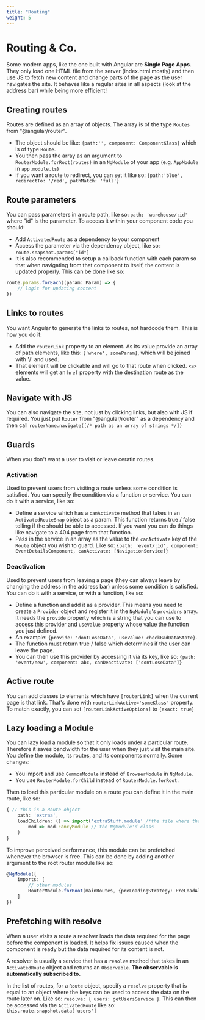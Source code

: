 ```yaml
---
title: "Routing"
weight: 5
---
```

# Routing & Co.
Some modern apps, like the one built with Angular are **Single Page Apps**. They only load one HTML file from the server (index.html mostly) and then use JS to fetch new content and change parts of the page as the user navigates the site. It behaves like a regular sites in all aspects (look at the address bar) while being more efficient!

## Creating routes
Routes are defined as an array of objects. The array is of the type `Routes` from "@angular/router". 
* The object should be like: `{path:'', component: ComponentKlass}` which is of type `Route`.
* You then pass the array as an argument to `RouterModule.forRoot(routes)` in an `NgModule` of your app (e.g. `AppModule` in `app.module.ts`)
* If you want a route to redirect, you can set it like so: `{path:'blue', redirectTo: '/red', pathMatch: 'full'}`

## Route parameters
You can pass parameters in a route path, like so: `path: 'warehouse/:id'` where "id" is the parameter. To access it within your component code you should:
* Add `ActivatedRoute` as a dependency to your component
* Access the parameter via the dependency object, like so: `route.snapshot.params["id"]`
* It is also recommended to setup a callback function with each param so that when navigating from that component to itself, the content is updated properly. This can be done like so:
```ts
route.params.forEach((param: Param) => {
    // logic for updating content
})
```

## Links to routes
You want Angular to generate the links to routes, not hardcode them. This is how you do it:
* Add the `routerLink` property to an element. As its value provide an array of path elements, like this: `['where', someParam]`, which will be joined with '/' and used.
* That element will be clickable and will go to that route when clicked. `<a>` elements will get an `href` property with the destination route as the value.

## Navigate with JS
You can also navigate the site, not just by clicking links, but also with JS if required. You just put `Router` from "@angular/router" as a dependency and then call `routerName.navigate([/* path as an array of strings */])`

## Guards
When you don't want a user to visit or leave ceratin routes.
### Activation
Used to prevent users from visiting a route unless some condition is satisfied. You can specify the condition via a function or service. You can do it with a service, like so:
* Define a service which has a `canActivate` method that takes in an `ActivatedRouteSnap` object as a param. This function returns true / false telling if the should be able to accessed. If you want you can do things like navigate to a 404 page from that function.
* Pass in the service in an array as the value to the `canActivate` key of the `Route` object you wish to guard. Like so: `{path: 'event/:id', component: EventDetailsComponent, canActivate: [NavigationService]}`
### Deactivation
Used to prevent users from leaving a page (they can always leave by changing the address in the address bar) unless some condition is satisfied. You can do it with a service, or with a function, like so:
* Define a function and add it as a provider. This means you need to create a `Provider` object and register it in the `NgModule`'s `providers` array. It needs the `provide` property which is a string that you can use to access this provider and `useValue` property whose value the function you just defined. 
* An example: `{provide: 'dontLoseData', useValue: checkBadDataState}`.
* The function must return true / false which determines if the user can leave the page.
* You can then use this provider by accessing it via its key, like so: `{path: 'event/new', component: abc, canDeactivate: ['dontLoseData']}`

## Active route
You can add classes to elements which have `[routerLink]` when the current page is that link. That's done with `routerLinkActive='someKlass'` property. To match exactly, you can set `[routerLinkActiveOptions]` to `{exact: true}`

## Lazy loading a Module
You can lazy load a module so that it only loads under a particular route. Therefore it saves bandwidth for the user when they just visit the main site. You define the module, its routes, and its components normally. Some changes:
* You import and use `CommonModule` instead of `BrowserModule` in `NgModule`.
* You use `RouterModule.forChild` instead of `RouterModule.forRoot`.

Then to load this particular module on a route you can define it in the main route, like so:
```ts
{ // this is a Route object
    path: 'extraa',
    loadChildren: () => import('extraStuff.module' /*the file where the module is defined*/).then(
        mod => mod.FancyModule // the NgModule'd class
    )
}
```

To improve perceived performance, this module can be prefetched whenever the browser is free.
This can be done by adding another argument to the root router module like so:
```ts
@NgModule({
    imports: [
        // other modules
        RouterModule.forRoot(mainRoutes, {preLoadingStrategy: PreLoadAllModules})
    ]
})
```

## Prefetching with resolve
When a user visits a route a resolver loads the data required for the page before the component is loaded. It helps fix issues caused when the component is ready but the data required for its content is not.

A resolver is usually a service that has a `resolve` method that takes in an `ActivatedRoute` object and returns an `Observable`. **The observable is automatically subscribed to.**

In the list of routes, for a `Route` object, specify a `resolve` property that is equal to an object where the keys can be used to access the data on the route later on. Like so: `resolve: { users: getUsersService }`. This can then be accessed via the `ActivatedRoute` like so: `this.route.snapshot.data['users']`
